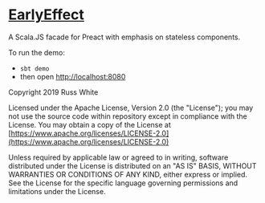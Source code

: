 # [EarlyEffect](https://github.com/russwyte/EarlyEffect/)
A Scala.JS facade for Preact with emphasis on stateless components.

To run the demo:
- `sbt demo`
- then open [http://localhost:8080](http://localhost:8080)

Copyright 2019 Russ White

Licensed under the Apache License, Version 2.0 (the "License");
you may not use the source code within repository except in compliance with the License.
You may obtain a copy of the License at [https://www.apache.org/licenses/LICENSE-2.0](https://www.apache.org/licenses/LICENSE-2.0)

Unless required by applicable law or agreed to in writing, software
distributed under the License is distributed on an "AS IS" BASIS,
WITHOUT WARRANTIES OR CONDITIONS OF ANY KIND, either express or implied.
See the License for the specific language governing permissions and
limitations under the License.
